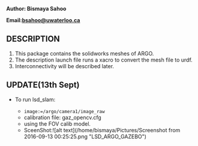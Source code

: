 **Author: Bismaya Sahoo**

**Email:bsahoo@uwaterloo.ca**

**DESCRIPTION**
---------------

1. This package contains the solidworks meshes of ARGO. 
2. The description launch file runs a xacro to convert the mesh file to urdf.
3. Interconnectivity will be described later.

**UPDATE(13th Sept)**
---------------------

* To run lsd_slam: 

  * ```image:=/argo/camera1/image_raw ```
  * calibration file: gaz_opencv.cfg
  * using the FOV calib model.
  * SceenShot:![alt text](/home/bismaya/Pictures/Screenshot from 2016-09-13 00:25:25.png "LSD_ARGO_GAZEBO")


